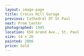 ```yaml
---
layout: image-page
title: Crocus Hill Garage
previous: Cathedral Of St Paul
next: Prom Center
photographed: 1945
location: 650 Grand Ave., St. Paul
size: 14 x 26
painted: 2006
price: Sold
---
```

